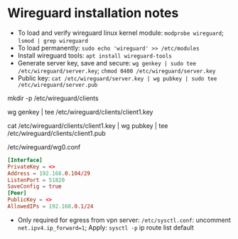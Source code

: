 # Wireguard installation notes

- To load and verify wireguard linux kernel module: `modprobe wireguard`; `lsmod | grep wireguard`
- To load permanently: `sudo echo 'wireguard' >> /etc/modules`
- Install wireguard tools: `apt install wireguard-tools`
- Generate server key, save and secure: `wg genkey | sudo tee /etc/wireguard/server.key`; `chmod 0400 /etc/wireguard/server.key`
- Public key: `cat /etc/wireguard/server.key | wg pubkey | sudo tee /etc/wireguard/server.pub`

mkdir -p /etc/wireguard/clients

wg genkey | tee /etc/wireguard/clients/client1.key

cat /etc/wireguard/clients/client1.key | wg pubkey | tee /etc/wireguard/clients/client1.pub

/etc/wireguard/wg0.conf

```conf
[Interface]
PrivateKey = <>
Address = 192.168.0.104/29
ListenPort = 51820
SaveConfig = true
[Peer]
PublicKey = <>
AllowedIPs = 192.168.0.1/24
```

- Only required for egress from vpn server: `/etc/sysctl.conf`: uncomment `net.ipv4.ip_forward=1`; Apply: `sysctl -p`
ip route list default
